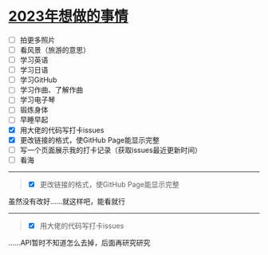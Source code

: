 # [2023年想做的事情](https://github.com/noteMay/blog/issues/2)

- [ ] 拍更多照片
- [ ] 看风景（旅游的意思）
- [ ] 学习英语
- [ ] 学习日语
- [ ] 学习GitHub
- [ ] 学习作曲、了解作曲
- [ ] 学习电子琴
- [ ] 锻炼身体
- [ ] 早睡早起
- [x] 用大佬的代码写打卡issues
- [x] 更改链接的格式，使GitHub Page能显示完整
- [ ] 写一个页面展示我的打卡记录（获取issues最近更新时间）
- [ ] 看海

---

> * [x]  更改链接的格式，使GitHub Page能显示完整

虽然没有改好……就这样吧，能看就行

---

> * [x]  用大佬的代码写打卡issues

……API暂时不知道怎么去掉，后面再研究研究